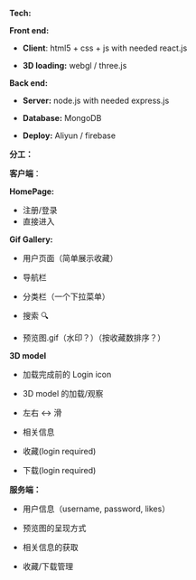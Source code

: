 **Tech:**

**Front end:**

- **Client**: html5 + css + js with needed react.js

- **3D loading:** webgl / three.js

**Back end:**

- **Server:** node.js with needed express.js

- **Database:** MongoDB

- **Deploy:** Aliyun / firebase

**分工：**

**客户端**：

**HomePage:**

- 注册/登录
- 直接进入

**Gif Gallery:**

- 用户页面（简单展示收藏）

- 导航栏

- 分类栏（一个下拉菜单）
- 搜索 🔍
- 预览图.gif（水印？）（按收藏数排序？）

**3D model**

- 加载完成前的 Login icon

- 3D model 的加载/观察
- 左右 ↔️ 滑
- 相关信息
- 收藏(login required)
- 下载(login required)

**服务端：**

- 用户信息（username, password, likes）
- 预览图的呈现方式
- 相关信息的获取

- 收藏/下载管理
